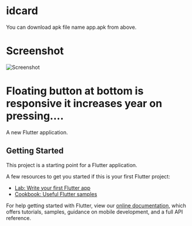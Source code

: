 # idcard

You can download apk file name app.apk from above.

# Screenshot

![Screenshot](https://user-images.githubusercontent.com/42396114/80303429-eba92e00-87cd-11ea-897c-97fb73908990.jpg)

# Floating button at bottom is responsive it increases year on pressing....

A new Flutter application.

## Getting Started

This project is a starting point for a Flutter application.

A few resources to get you started if this is your first Flutter project:

- [Lab: Write your first Flutter app](https://flutter.dev/docs/get-started/codelab)
- [Cookbook: Useful Flutter samples](https://flutter.dev/docs/cookbook)

For help getting started with Flutter, view our
[online documentation](https://flutter.dev/docs), which offers tutorials,
samples, guidance on mobile development, and a full API reference.
